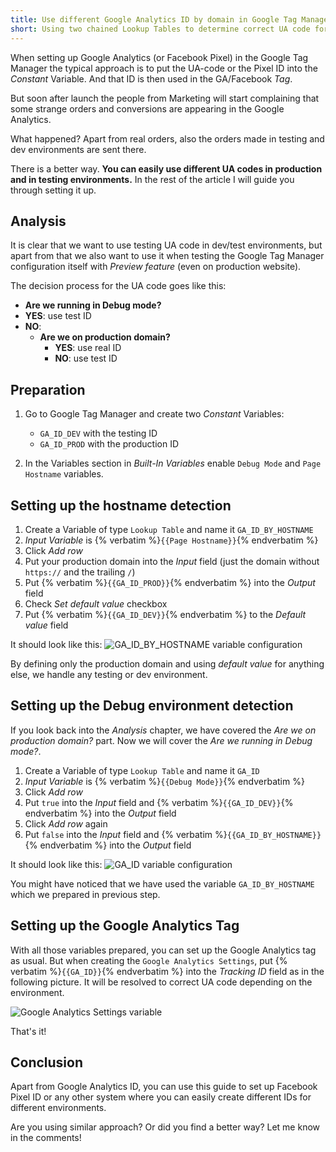 ```yaml
---
title: Use different Google Analytics ID by domain in Google Tag Manager
short: Using two chained Lookup Tables to determine correct UA code for the domain and environment.
---
```



When setting up Google Analytics (or Facebook Pixel) in the Google Tag Manager the typical approach is to put the UA-code or the Pixel ID into the _Constant_ Variable. And that ID is then used in the GA/Facebook _Tag_.

But soon after launch the people from Marketing will start complaining that some strange orders and conversions are appearing in the Google Analytics.

What happened? Apart from real orders, also the orders made in testing and dev environments are sent there. 

There is a better way. 
**You can easily use different UA codes in production and in testing environments.**
In the rest of the article I will guide you through setting it up.

## Analysis

It is clear that we want to use testing UA code in dev/test environments, but apart from that we also want to use it when testing the Google Tag Manager configuration itself with _Preview feature_ (even on production website).

The decision process for the UA code goes like this:

- **Are we running in Debug mode?**
 - **YES**: use test ID
 - **NO**:
 	- **Are we on production domain?**
 		- **YES**: use real ID
 		- **NO**: use test ID 

## Preparation

1. Go to Google Tag Manager and create two _Constant_ Variables:
	- `GA_ID_DEV` with the testing ID
	- `GA_ID_PROD` with the production ID

2. In the Variables section in _Built-In Variables_ enable `Debug Mode` and `Page Hostname` variables.



## Setting up the hostname detection

1. Create a Variable of type `Lookup Table` and name it `GA_ID_BY_HOSTNAME`
2. _Input Variable_ is {% verbatim %}`{{Page Hostname}}`{% endverbatim %}
3. Click _Add row_
4. Put your production domain into the _Input_ field (just the domain without `https://` and the trailing `/`)
5. Put {% verbatim %}`{{GA_ID_PROD}}`{% endverbatim %} into the _Output_ field
6. Check _Set default value_ checkbox
7. Put {% verbatim %}`{{GA_ID_DEV}}`{% endverbatim %} to the _Default value_ field 

It should look like this:
![GA_ID_BY_HOSTNAME variable configuration](/data/2018/2018-08-26-use-different-google-analytics-id-by-domain-in-tag-manager/gtm-ua-01-by-hostname.png)

By defining only the production domain and using _default value_ for anything else, we handle any testing or dev environment.



## Setting up the Debug environment detection

If you look back into the _Analysis_ chapter, we have covered the _Are we on production domain?_ part. Now we will cover the _Are we running in Debug mode?_.

1. Create a Variable of type `Lookup Table` and name it `GA_ID`
2. _Input Variable_ is {% verbatim %}`{{Debug Mode}}`{% endverbatim %}
3. Click _Add row_
4. Put `true` into the _Input_ field and {% verbatim %}`{{GA_ID_DEV}}`{% endverbatim %} into the _Output_ field
5. Click _Add row_ again
6. Put `false` into the _Input_ field and {% verbatim %}`{{GA_ID_BY_HOSTNAME}}`{% endverbatim %} into the _Output_ field

It should look like this:
![GA_ID variable configuration](/data/2018/2018-08-26-use-different-google-analytics-id-by-domain-in-tag-manager/gtm-ua-02-by-debugmode.png)

You might have noticed that we have used the variable `GA_ID_BY_HOSTNAME` which we prepared in previous step. 



## Setting up the Google Analytics Tag

With all those variables prepared, you can set up the Google Analytics tag as usual. But when creating the `Google Analytics Settings`, put {% verbatim %}`{{GA_ID}}`{% endverbatim %} into the _Tracking ID_ field as in the following picture. It will be resolved to correct UA code depending on the environment.

![Google Analytics Settings variable](/data/2018/2018-08-26-use-different-google-analytics-id-by-domain-in-tag-manager/gtm-ua-03-ga-settings.png)


That's it!



## Conclusion

Apart from Google Analytics ID, you can use this guide to set up Facebook Pixel ID or any other system where you can easily create different IDs for different environments. 

Are you using similar approach? Or did you find a better way? Let me know in the comments!
